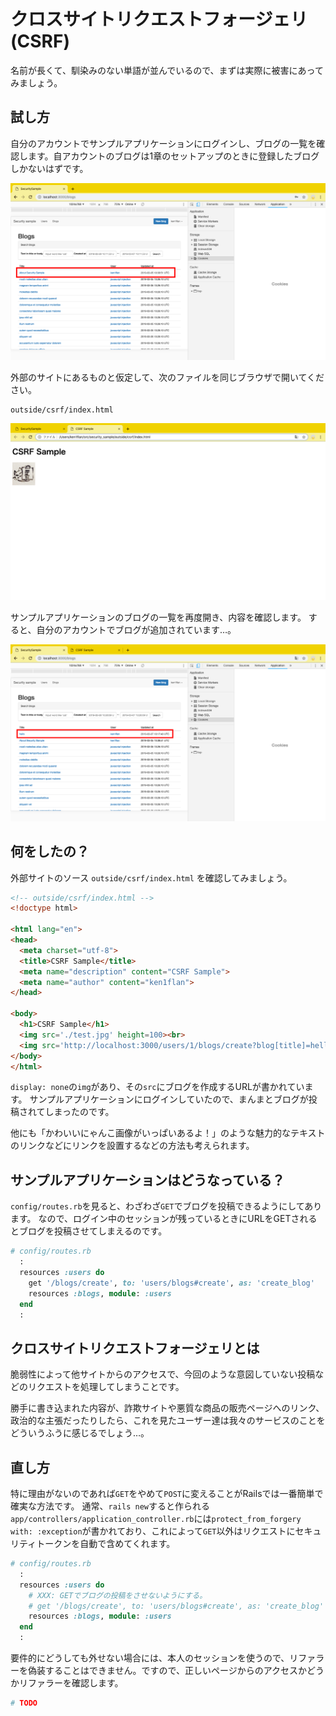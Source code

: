 # クロスサイトリクエストフォージェリ(CSRF)

名前が長くて、馴染みのない単語が並んでいるので、まずは実際に被害にあってみましょう。

## 試し方

自分のアカウントでサンプルアプリケーションにログインし、ブログの一覧を確認します。自アカウントのブログは1章のセットアップのときに登録したブログしかないはずです。

![操作前のブログ一覧](../images/1_04_csrf/blogs_before.png)

外部のサイトにあるものと仮定して、次のファイルを同じブラウザで開いてください。

```text
outside/csrf/index.html
```

![何気ないページ](../images/1_04_csrf/csrf_sample.png)

サンプルアプリケーションのブログの一覧を再度開き、内容を確認します。
すると、自分のアカウントでブログが追加されています…。

![いつのまにかhelloという記事を投稿したことになっている](../images/1_04_csrf/blogs_after.png)

## 何をしたの？

外部サイトのソース `outside/csrf/index.html` を確認してみましょう。

```html
<!-- outside/csrf/index.html -->
<!doctype html>

<html lang="en">
<head>
  <meta charset="utf-8">
  <title>CSRF Sample</title>
  <meta name="description" content="CSRF Sample">
  <meta name="author" content="ken1flan">
</head>

<body>
  <h1>CSRF Sample</h1>
  <img src='./test.jpg' height=100><br>
  <img src='http://localhost:3000/users/1/blogs/create?blog[title]=hello&blog[body]=CSRF&blog[status]=published' style='display: none;'>
</body>
</html>
```

`display: none`の`img`があり、その`src`にブログを作成するURLが書かれています。
サンプルアプリケーションにログインしていたので、まんまとブログが投稿されてしまったのです。

他にも「かわいいにゃんこ画像がいっぱいあるよ！」のような魅力的なテキストのリンクなどにリンクを設置するなどの方法も考えられます。

## サンプルアプリケーションはどうなっている？

`config/routes.rb`を見ると、わざわざ`GET`でブログを投稿できるようにしてあります。
なので、ログイン中のセッションが残っているときにURLをGETされるとブログを投稿させてしまえるのです。


```ruby
# config/routes.rb
  :
  resources :users do
    get '/blogs/create', to: 'users/blogs#create', as: 'create_blog'
    resources :blogs, module: :users
  end
  :
```


## クロスサイトリクエストフォージェリとは

脆弱性によって他サイトからのアクセスで、今回のような意図していない投稿などのリクエストを処理してしまうことです。

勝手に書き込まれた内容が、詐欺サイトや悪質な商品の販売ページへのリンク、政治的な主張だったりしたら、これを見たユーザー達は我々のサービスのことをどういうふうに感じるでしょう…。

## 直し方

特に理由がないのであれば`GET`をやめて`POST`に変えることがRailsでは一番簡単で確実な方法です。
通常、`rails new`すると作られる`app/controllers/application_controller.rb`には`protect_from_forgery with: :exception`が書かれており、これによって`GET`以外はリクエストにセキュリティトークンを自動で含めてくれます。

```ruby
# config/routes.rb
  :
  resources :users do
    # XXX: GETでブログの投稿をさせないようにする。
    # get '/blogs/create', to: 'users/blogs#create', as: 'create_blog'
    resources :blogs, module: :users
  end
  :
```

要件的にどうしても外せない場合には、本人のセッションを使うので、リファラーを偽装することはできません。ですので、正しいページからのアクセスかどうかリファラーを確認します。

```ruby
# TODO
```
